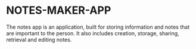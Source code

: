 # NOTES-MAKER-APP
The notes app is an application, built for storing information and notes that are important to the person. It also includes creation, storage, sharing, retrieval and editing notes.
